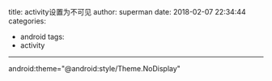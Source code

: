 title: activity设置为不可见
author: superman
date: 2018-02-07 22:34:44
categories:
- android
tags:
- activity
---
android:theme="@android:style/Theme.NoDisplay"
